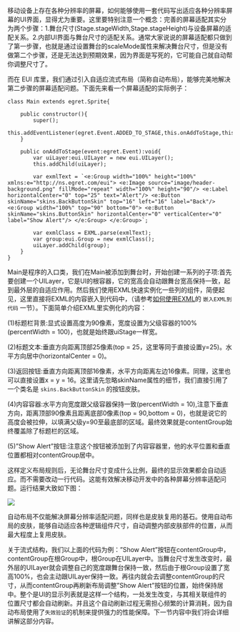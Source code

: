 移动设备上存在各种分辨率的屏幕，如何能够使用一套代码写出适应各种分辨率屏幕的UI界面，显得尤为重要。这里要特别注意一个概念：完善的屏幕适配其实分为两个步骤：1.舞台尺寸(Stage.stageWidth,Stage.stageHeight)与设备屏幕的适配关系。2.内部UI界面与舞台尺寸的适配关系。通常大家说说的屏幕适配都只做到了第一步骤，也就是通过设置舞台的scaleMode属性来解决舞台尺寸，但是没有做第二个步骤，还是无法达到预期效果，因为界面是写死的，它可能自己就自动帮你调整尺寸了。

而在 EUI 库里，我们通过引入自适应流式布局（简称自动布局），能够完美地解决第二步骤的屏幕适配问题。下面先来看一个屏幕适配的实际例子：

```
class Main extends egret.Sprite{

    public constructor(){
        super();
        this.addEventListener(egret.Event.ADDED_TO_STAGE,this.onAddToStage,this);
    }

    public onAddToStage(event:egret.Event):void{
        var uiLayer:eui.UILayer = new eui.UILayer();
        this.addChild(uiLayer);

        var exmlText = `<e:Group width="100%" height="100%" xmlns:e="http://ns.egret.com/eui"> <e:Image source="image/header-background.png" fillMode="repeat" width="100%" height="90"/> <e:Label horizontalCenter="0" top="25" text="Alert"/> <e:Button skinName="skins.BackButtonSkin" top="16" left="16" label="Back"/> <e:Group width="100%" top="90" bottom="0"> <e:Button skinName="skins.ButtonSkin" horizontalCenter="0" verticalCenter="0" label="Show Alert"/> </e:Group> </e:Group>`;

        var exmlClass = EXML.parse(exmlText);
        var group:eui.Group = new exmlClass();
        uiLayer.addChild(group);
    }
}
```

Main是程序的入口类，我们在Main被添加到舞台时，开始创建一系列的子项:首先要创建一个UILayer，它是UI的根容器，它的宽高会自动跟舞台宽高保持一致，起到最外层的自适应作用。然后我们使用EXML快速实例化一些列的组件，简便起见，这里直接将EXML的内容嵌入到代码中，（请参考[如何使用EXML](http://edn.egret.com/cn/index.php/article/index/id/512)的 `嵌入EXML到代码` 一节）。下面简单介绍EXML里实例化的内容：

(1)标题栏背景:显式设置高度为90像素，宽度设置为父级容器的100%(percentWidth = 100)，也就是始终跟uiStage一样宽。

(2)标题文本:垂直方向距离顶部25像素(top = 25，这里等同于直接设置y=25)。水平方向居中(horizontalCenter = 0)。

(3)返回按钮:垂直方向距离顶部16像素，水平方向距离左边16像素。同理，这里也可以直接设置x = y = 16。这里请先忽略skinName属性的细节，我们直接引用了一个类名是 `skins.BackButtonSkin` 的按钮皮肤。

(4)内容容器:水平方向宽度跟父级容器保持一致(percentWidth = 10),注意下垂直方向，距离顶部90像素且距离底部0像素(top = 90,bottom = 0)，也就是说它的高度会被拉伸，以填满父级y=90至最底部的区域。最终效果就是contentGroup始终覆盖除了标题栏的区域。

(5)”Show Alert”按钮:注意这个按钮被添加到了内容容器里，他的水平位置和垂直位置都相对contentGroup居中。

这样定义布局规则后，无论舞台尺寸变成什么比例，最终的显示效果都会自动适应。而不需要改动一行代码。这能有效解决移动开发中的各种屏幕分辨率适配问题。运行结果大致如下图：

![](55cdd4a39b2ab.jpg)

自动布局不仅能解决屏幕分辨率适配问题，同样也是皮肤复用的基石。使用自动布局的皮肤，能够自动适应各种逻辑组件尺寸，自动调整内部皮肤部件的位置，从而最大程度上复用皮肤。

关于流式结构，我们以上面的代码为例：”Show Alert”按钮在contentGroup中，contentGroup在根Group中，根Group在UILayer中。当舞台尺寸发生改变时，最外层的UILayer就会调整自己的宽度跟舞台保持一致，然后由于根Group设置了宽高100%，也会主动跟UILayer保持一致。再往内就会去调整contentGroup的尺寸，从而contentGroup再刷新布局调整”Show Alert”按钮的位置，始终保持居中。整个是UI的显示列表就是这样一个结构，一处发生改变，与其相关联组件的位置尺寸都会自动刷新。并且这个自动刷新过程无需担心频繁的计算消耗，因为自动布局使用了`失效验证`的机制来提供强力的性能保障。下一节内容中我们将会详细讲解这部分内容。
